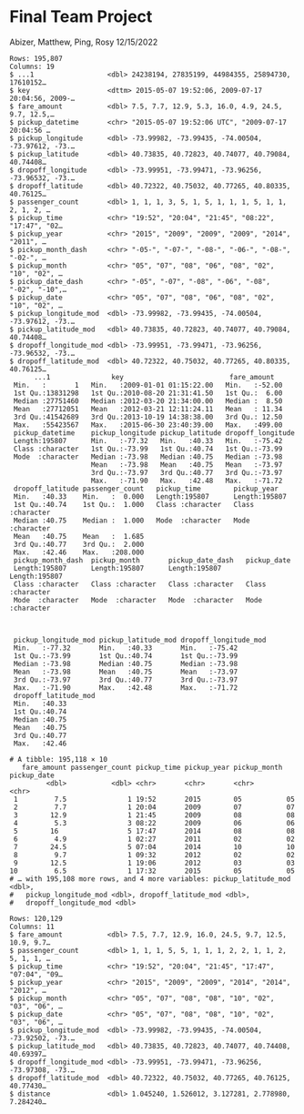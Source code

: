 Final Team Project
================
Abizer, Matthew, Ping, Rosy
12/15/2022

    Rows: 195,807
    Columns: 19
    $ ...1                  <dbl> 24238194, 27835199, 44984355, 25894730, 17610152…
    $ key                   <dttm> 2015-05-07 19:52:06, 2009-07-17 20:04:56, 2009-…
    $ fare_amount           <dbl> 7.5, 7.7, 12.9, 5.3, 16.0, 4.9, 24.5, 9.7, 12.5,…
    $ pickup_datetime       <chr> "2015-05-07 19:52:06 UTC", "2009-07-17 20:04:56 …
    $ pickup_longitude      <dbl> -73.99982, -73.99435, -74.00504, -73.97612, -73.…
    $ pickup_latitude       <dbl> 40.73835, 40.72823, 40.74077, 40.79084, 40.74408…
    $ dropoff_longitude     <dbl> -73.99951, -73.99471, -73.96256, -73.96532, -73.…
    $ dropoff_latitude      <dbl> 40.72322, 40.75032, 40.77265, 40.80335, 40.76125…
    $ passenger_count       <dbl> 1, 1, 1, 3, 5, 1, 5, 1, 1, 1, 5, 1, 1, 2, 1, 2, …
    $ pickup_time           <chr> "19:52", "20:04", "21:45", "08:22", "17:47", "02…
    $ pickup_year           <chr> "2015", "2009", "2009", "2009", "2014", "2011", …
    $ pickup_month_dash     <chr> "-05-", "-07-", "-08-", "-06-", "-08-", "-02-", …
    $ pickup_month          <chr> "05", "07", "08", "06", "08", "02", "10", "02", …
    $ pickup_date_dash      <chr> "-05", "-07", "-08", "-06", "-08", "-02", "-10",…
    $ pickup_date           <chr> "05", "07", "08", "06", "08", "02", "10", "02", …
    $ pickup_longitude_mod  <dbl> -73.99982, -73.99435, -74.00504, -73.97612, -73.…
    $ pickup_latitude_mod   <dbl> 40.73835, 40.72823, 40.74077, 40.79084, 40.74408…
    $ dropoff_longitude_mod <dbl> -73.99951, -73.99471, -73.96256, -73.96532, -73.…
    $ dropoff_latitude_mod  <dbl> 40.72322, 40.75032, 40.77265, 40.80335, 40.76125…
          ...1               key                          fare_amount    
     Min.   :       1   Min.   :2009-01-01 01:15:22.00   Min.   :-52.00  
     1st Qu.:13831298   1st Qu.:2010-08-20 21:31:41.50   1st Qu.:  6.00  
     Median :27751460   Median :2012-03-20 21:34:00.00   Median :  8.50  
     Mean   :27712051   Mean   :2012-03-21 12:11:24.11   Mean   : 11.34  
     3rd Qu.:41542689   3rd Qu.:2013-10-19 14:38:38.00   3rd Qu.: 12.50  
     Max.   :55423567   Max.   :2015-06-30 23:40:39.00   Max.   :499.00  
     pickup_datetime    pickup_longitude pickup_latitude dropoff_longitude
     Length:195807      Min.   :-77.32   Min.   :40.33   Min.   :-75.42   
     Class :character   1st Qu.:-73.99   1st Qu.:40.74   1st Qu.:-73.99   
     Mode  :character   Median :-73.98   Median :40.75   Median :-73.98   
                        Mean   :-73.98   Mean   :40.75   Mean   :-73.97   
                        3rd Qu.:-73.97   3rd Qu.:40.77   3rd Qu.:-73.97   
                        Max.   :-71.90   Max.   :42.48   Max.   :-71.72   
     dropoff_latitude passenger_count   pickup_time        pickup_year       
     Min.   :40.33    Min.   :  0.000   Length:195807      Length:195807     
     1st Qu.:40.74    1st Qu.:  1.000   Class :character   Class :character  
     Median :40.75    Median :  1.000   Mode  :character   Mode  :character  
     Mean   :40.75    Mean   :  1.685                                        
     3rd Qu.:40.77    3rd Qu.:  2.000                                        
     Max.   :42.46    Max.   :208.000                                        
     pickup_month_dash  pickup_month       pickup_date_dash   pickup_date       
     Length:195807      Length:195807      Length:195807      Length:195807     
     Class :character   Class :character   Class :character   Class :character  
     Mode  :character   Mode  :character   Mode  :character   Mode  :character  
                                                                                
                                                                                
                                                                                
     pickup_longitude_mod pickup_latitude_mod dropoff_longitude_mod
     Min.   :-77.32       Min.   :40.33       Min.   :-75.42       
     1st Qu.:-73.99       1st Qu.:40.74       1st Qu.:-73.99       
     Median :-73.98       Median :40.75       Median :-73.98       
     Mean   :-73.98       Mean   :40.75       Mean   :-73.97       
     3rd Qu.:-73.97       3rd Qu.:40.77       3rd Qu.:-73.97       
     Max.   :-71.90       Max.   :42.48       Max.   :-71.72       
     dropoff_latitude_mod
     Min.   :40.33       
     1st Qu.:40.74       
     Median :40.75       
     Mean   :40.75       
     3rd Qu.:40.77       
     Max.   :42.46       

    # A tibble: 195,118 × 10
       fare_amount passenger_count pickup_time pickup_year pickup_month pickup_date
             <dbl>           <dbl> <chr>       <chr>       <chr>        <chr>      
     1         7.5               1 19:52       2015        05           05         
     2         7.7               1 20:04       2009        07           07         
     3        12.9               1 21:45       2009        08           08         
     4         5.3               3 08:22       2009        06           06         
     5        16                 5 17:47       2014        08           08         
     6         4.9               1 02:27       2011        02           02         
     7        24.5               5 07:04       2014        10           10         
     8         9.7               1 09:32       2012        02           02         
     9        12.5               1 19:06       2012        03           03         
    10         6.5               1 17:32       2015        05           05         
    # … with 195,108 more rows, and 4 more variables: pickup_latitude_mod <dbl>,
    #   pickup_longitude_mod <dbl>, dropoff_latitude_mod <dbl>,
    #   dropoff_longitude_mod <dbl>

    Rows: 120,129
    Columns: 11
    $ fare_amount           <dbl> 7.5, 7.7, 12.9, 16.0, 24.5, 9.7, 12.5, 10.9, 9.7…
    $ passenger_count       <dbl> 1, 1, 1, 5, 5, 1, 1, 1, 2, 2, 1, 1, 2, 5, 1, 1, …
    $ pickup_time           <chr> "19:52", "20:04", "21:45", "17:47", "07:04", "09…
    $ pickup_year           <chr> "2015", "2009", "2009", "2014", "2014", "2012", …
    $ pickup_month          <chr> "05", "07", "08", "08", "10", "02", "03", "06", …
    $ pickup_date           <chr> "05", "07", "08", "08", "10", "02", "03", "06", …
    $ pickup_longitude_mod  <dbl> -73.99982, -73.99435, -74.00504, -73.92502, -73.…
    $ pickup_latitude_mod   <dbl> 40.73835, 40.72823, 40.74077, 40.74408, 40.69397…
    $ dropoff_longitude_mod <dbl> -73.99951, -73.99471, -73.96256, -73.97308, -73.…
    $ dropoff_latitude_mod  <dbl> 40.72322, 40.75032, 40.77265, 40.76125, 40.77430…
    $ distance              <dbl> 1.045240, 1.526012, 3.127281, 2.778980, 7.284240…
